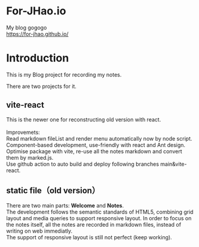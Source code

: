 # For-JHao.io
My blog
gogogo</br>
<a>https://for-jhao.github.io/</a>

# Introduction 
This is my Blog project for recording my notes.</br>

There are two projects for it.

## vite-react
This is the newer one for reconstructing old version with react. </br>
</br>
Improvemets: </br>
Read markdown fileList and render menu automatically now by node script. </br>
Component-based development, use-friendly with react and Ant design.  </br>
Optimise package with vite, re-use all the notes markdown and convert them by marked.js. </br>
Use github action to auto build and deploy following branches main&vite-react. </br>

## static file（old version）
There are two main parts: **Welcome** and **Notes**.</br>
The development follows the semantic standards of HTML5, combining grid layout and media queries to support responsive layout. In order to focus on the notes itself, all the notes are recorded in markdown files, instead of writing on web immediatly. </br>
The support of responsive layout is still not perfect (keep working).</br>

